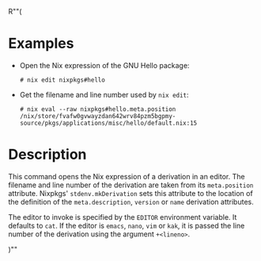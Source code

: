 R""(

# Examples

* Open the Nix expression of the GNU Hello package:

  ```console
  # nix edit nixpkgs#hello
  ```

* Get the filename and line number used by `nix edit`:

  ```console
  # nix eval --raw nixpkgs#hello.meta.position
  /nix/store/fvafw0gvwayzdan642wrv84pzm5bgpmy-source/pkgs/applications/misc/hello/default.nix:15
  ```

# Description

This command opens the Nix expression of a derivation in an
editor. The filename and line number of the derivation are taken from
its `meta.position` attribute. Nixpkgs' `stdenv.mkDerivation` sets
this attribute to the location of the definition of the
`meta.description`, `version` or `name` derivation attributes.

The editor to invoke is specified by the `EDITOR` environment
variable. It defaults to `cat`. If the editor is `emacs`, `nano`,
`vim` or `kak`, it is passed the line number of the derivation using
the argument `+<lineno>`.

)""
